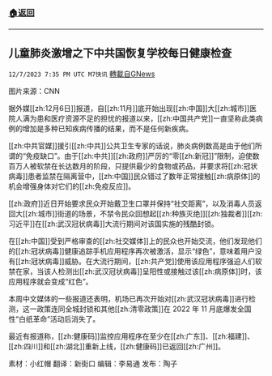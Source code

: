 ###  [:house:返回](README.md)
---


## 儿童肺炎激增之下中共国恢复学校每日健康检查
`12/7/2023 7:35 PM UTC M7快讯` [轉載自GNews](https://gnews.org/articles/2083482)

图片来源：CNN

据外媒[[zh:12月6日]]报道，自[[zh:11月]]底开始出现[[zh:中国]]大[[zh:城市]]医院人满为患和医疗资源不足的担忧的报道以来，[[zh:中国共产党]]一直坚称此类病例的增加是多种已知疾病传播的结果，而不是任何新疾病。

[[zh:中共官媒]]援引[[zh:中共]]公共卫生专家的话说，肺炎病例数高是由于他们所谓的“免疫缺口”。由于[[zh:中共]][[zh:政府]]严厉的“零[[zh:新冠]]”限制，迫使数百万人被软禁在长达数月的阶段，只提供最少的食物或药品，并要求将[[zh:冠状病毒]]患者监禁在隔离营中，[[zh:中国]]民众错过了数年正常接触[[zh:病原体]]的机会增强身体对它们的[[zh:免疫反应]]。

[[zh:政府]]近日开始要求民众开始戴卫生口罩并保持“社交距离”，以及消毒人员返回大[[zh:城市]]街道的场景，不禁令民众回想起[[zh:种族灭绝]][[zh:独裁者]][[zh:习近平]]在[[zh:武汉冠状病毒]]大流行期间对该国实施的残酷封锁。

在[[zh:中国]]受到严格审查的[[zh:社交媒体]]上的民众也开始交流，他们发现他们的[[zh:冠状病毒]]健康追踪手机应用程序再次被激活，显示“绿色”，意味着用户没有[[zh:冠状病毒]]威胁。在大流行期间，[[zh:共产党]]使用该应用程序强迫人们软禁在家，当该人检测出[[zh:武汉冠状病毒]]呈阳性或接触过该[[zh:病原体]]时，该应用程序就会变成“红色”。

本周中文媒体的一些报道还表明，机场已再次开始对[[zh:武汉冠状病毒]]进行检测，这一政策连同全城封锁和其他[[zh:清零政策]]在 2022 年 11 月底爆发全国性“白纸革命”活动后消失了。

最近有报道称，[[zh:健康码]]监控应用程序在至少在[[zh:广东]]、[[zh:福建]]、[[zh:四川]]和[[zh:湖北]]重新上线，[[zh:健康码]]已返回[[zh:广州]]。
       
素材：小红帽  翻译：新街口  编辑：李易通  发布：陶子


